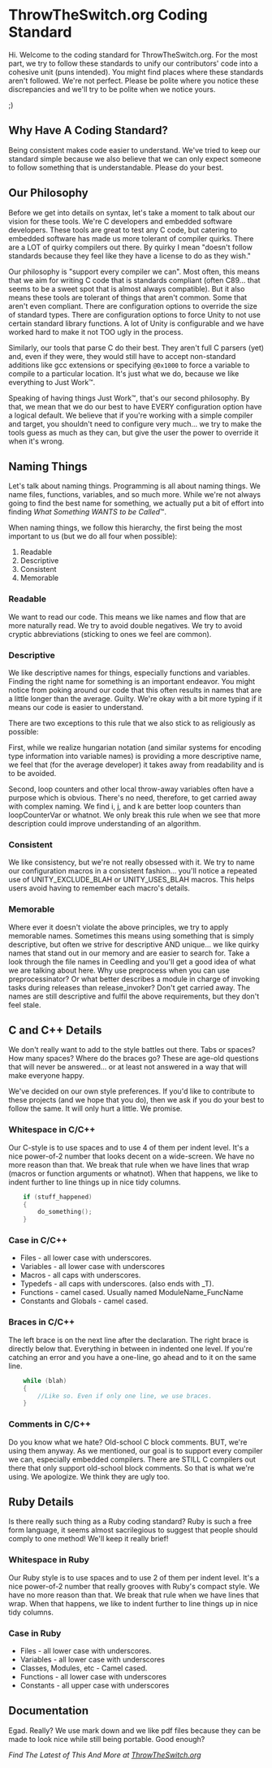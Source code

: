 ﻿# ThrowTheSwitch.org Coding Standard

Hi. Welcome to the coding standard for ThrowTheSwitch.org. For the most part,
we try to follow these standards to unify our contributors' code into a cohesive
unit (puns intended). You might find places where these standards aren't
followed. We're not perfect. Please be polite where you notice these discrepancies
and we'll try to be polite when we notice yours.

;)

## Why Have A Coding Standard?

Being consistent makes code easier to understand. We've tried to keep
our standard simple because we also believe that we can only expect someone to
follow something that is understandable. Please do your best.

## Our Philosophy

Before we get into details on syntax, let's take a moment to talk about our
vision for these tools. We're C developers and embedded software developers.
These tools are great to test any C code, but catering to embedded software has
made us more tolerant of compiler quirks. There are a LOT of quirky compilers
out there. By quirky I mean "doesn't follow standards because they feel like
they have a license to do as they wish."

Our philosophy is "support every compiler we can". Most often, this means that
we aim for writing C code that is standards compliant (often C89... that seems
to be a sweet spot that is almost always compatible). But it also means these
tools are tolerant of things that aren't common. Some that aren't even
compliant. There are configuration options to override the size of standard
types. There are configuration options to force Unity to not use certain
standard library functions. A lot of Unity is configurable and we have worked
hard to make it not TOO ugly in the process.

Similarly, our tools that parse C do their best. They aren't full C parsers
(yet) and, even if they were, they would still have to accept non-standard
additions like gcc extensions or specifying `@0x1000` to force a variable to
compile to a particular location. It's just what we do, because we like
everything to Just Work™.

Speaking of having things Just Work™, that's our second philosophy. By that, we
mean that we do our best to have EVERY configuration option have a logical
default. We believe that if you're working with a simple compiler and target,
you shouldn't need to configure very much... we try to make the tools guess as
much as they can, but give the user the power to override it when it's wrong.

## Naming Things

Let's talk about naming things. Programming is all about naming things. We name
files, functions, variables, and so much more. While we're not always going to
find the best name for something, we actually put a bit of effort into
finding *What Something WANTS to be Called*™.

When naming things, we follow this hierarchy, the first being the
most important to us (but we do all four when possible):

1. Readable
2. Descriptive
3. Consistent
4. Memorable

### Readable

We want to read our code. This means we like names and flow that are more
naturally read. We try to avoid double negatives. We try to avoid cryptic
abbreviations (sticking to ones we feel are common).

### Descriptive

We like descriptive names for things, especially functions and variables.
Finding the right name for something is an important endeavor. You might notice
from poking around our code that this often results in names that are a little
longer than the average. Guilty. We're okay with a bit more typing if it
means our code is easier to understand.

There are two exceptions to this rule that we also stick to as religiously as
possible:

First, while we realize hungarian notation (and similar systems for encoding
type information into variable names) is providing a more descriptive name, we
feel that (for the average developer) it takes away from readability and is to be avoided.

Second, loop counters and other local throw-away variables often have a purpose
which is obvious. There's no need, therefore, to get carried away with complex
naming. We find i, j, and k are better loop counters than loopCounterVar or
whatnot. We only break this rule when we see that more description could improve
understanding of an algorithm.

### Consistent

We like consistency, but we're not really obsessed with it. We try to name our
configuration macros in a consistent fashion... you'll notice a repeated use of
UNITY_EXCLUDE_BLAH or UNITY_USES_BLAH macros. This helps users avoid having to
remember each macro's details.

### Memorable

Where ever it doesn't violate the above principles, we try to apply memorable
names. Sometimes this means using something that is simply descriptive, but
often we strive for descriptive AND unique... we like quirky names that stand
out in our memory and are easier to search for. Take a look through the file
names in Ceedling and you'll get a good idea of what we are talking about here.
Why use preprocess when you can use preprocessinator? Or what better describes a
module in charge of invoking tasks during releases than release_invoker? Don't
get carried away. The names are still descriptive and fulfil the above
requirements, but they don't feel stale.

## C and C++ Details

We don't really want to add to the style battles out there. Tabs or spaces?
How many spaces? Where do the braces go? These are age-old questions that will
never be answered... or at least not answered in a way that will make everyone
happy.

We've decided on our own style preferences. If you'd like to contribute to these
projects (and we hope that you do), then we ask if you do your best to follow
the same. It will only hurt a little. We promise.

### Whitespace in C/C++

Our C-style is to use spaces and to use 4 of them per indent level. It's a nice
power-of-2 number that looks decent on a wide-screen. We have no more reason
than that. We break that rule when we have lines that wrap (macros or function
arguments or whatnot). When that happens, we like to indent further to line
things up in nice tidy columns.

```C
    if (stuff_happened)
    {
        do_something();
    }
```

### Case in C/C++

- Files - all lower case with underscores.
- Variables - all lower case with underscores
- Macros - all caps with underscores.
- Typedefs - all caps with underscores. (also ends with _T).
- Functions - camel cased. Usually named ModuleName_FuncName
- Constants and Globals - camel cased.

### Braces in C/C++

The left brace is on the next line after the declaration. The right brace is
directly below that. Everything in between in indented one level. If you're
catching an error and you have a one-line, go ahead and to it on the same line.

```C
    while (blah)
    {
        //Like so. Even if only one line, we use braces.
    }
```

### Comments in C/C++

Do you know what we hate? Old-school C block comments. BUT, we're using them
anyway. As we mentioned, our goal is to support every compiler we can,
especially embedded compilers. There are STILL C compilers out there that only
support old-school block comments. So that is what we're using. We apologize. We
think they are ugly too.

## Ruby Details

Is there really such thing as a Ruby coding standard? Ruby is such a free form
language, it seems almost sacrilegious to suggest that people should comply to
one method! We'll keep it really brief!

### Whitespace in Ruby

Our Ruby style is to use spaces and to use 2 of them per indent level. It's a
nice power-of-2 number that really grooves with Ruby's compact style. We have no
more reason than that. We break that rule when we have lines that wrap. When
that happens, we like to indent further to line things up in nice tidy columns.

### Case in Ruby

- Files - all lower case with underscores.
- Variables - all lower case with underscores
- Classes, Modules, etc - Camel cased.
- Functions - all lower case with underscores
- Constants - all upper case with underscores

## Documentation

Egad. Really? We use mark down and we like pdf files because they can be made to
look nice while still being portable. Good enough?

*Find The Latest of This And More at [ThrowTheSwitch.org][]*

[ThrowTheSwitch.org]: https://throwtheswitch.org